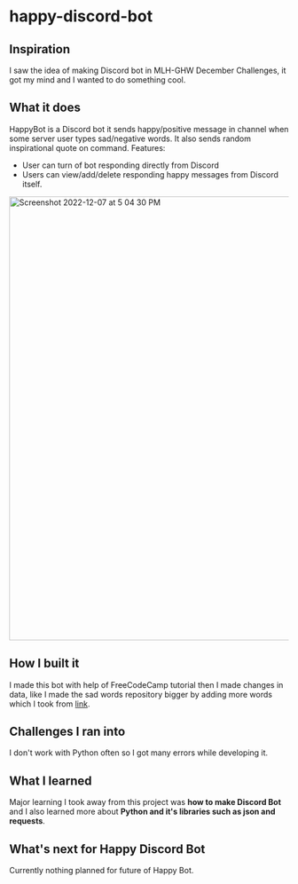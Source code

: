 # happy-discord-bot
## Inspiration
I saw the idea of making Discord bot in MLH-GHW December Challenges, it got my mind and I wanted to do something cool.
## What it does
HappyBot is a Discord bot it sends happy/positive message in channel when some server user types sad/negative words. It also sends random inspirational quote on command.
Features: 
- User can turn of bot responding directly from Discord
- Users can view/add/delete responding happy messages from Discord itself.
<img width="800" alt="Screenshot 2022-12-07 at 5 04 30 PM" src="https://user-images.githubusercontent.com/71081929/206179970-0740e203-3a37-46ad-a058-e030fb38f716.png">

## How I built it
I made this bot with help of FreeCodeCamp tutorial then I made changes in data, like I made the sad words repository bigger by adding more words which I took from [link](https://github.com/shekhargulati/sentiment-analysis-python/blob/master/opinion-lexicon-English/negative-words.txt).
## Challenges I ran into
I don't work with Python often so I got many errors while developing it.
## What I learned
Major learning I took away from this project was **how to make Discord Bot** and I also learned more about **Python and it's libraries such as json and requests**.
## What's next for Happy Discord Bot
Currently nothing planned for future of Happy Bot.
